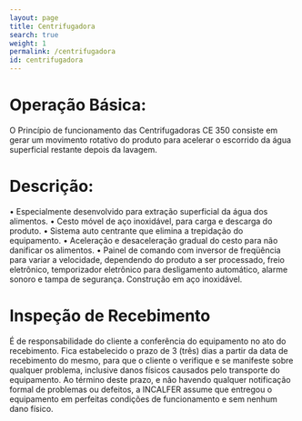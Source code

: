 ```yaml
---
layout: page
title: Centrifugadora
search: true
weight: 1
permalink: /centrifugadora
id: centrifugadora
---
```


# Operação Básica: 
O Princípio de funcionamento das Centrifugadoras CE 350 consiste em gerar
um movimento rotativo do produto para acelerar o escorrido da água superficial
restante depois da lavagem. 

# Descrição:
• Especialmente desenvolvido para extração superficial da água dos alimentos.
• Cesto móvel de aço inoxidável, para carga e descarga do produto.
• Sistema auto centrante que elimina a trepidação do equipamento.
• Aceleração e desaceleração gradual do cesto para não danificar os alimentos.
• Painel de comando com inversor de freqüência para variar a velocidade,
dependendo do produto a ser processado, freio eletrônico, temporizador
eletrônico para desligamento automático, alarme sonoro e tampa de segurança.
Construção em aço inoxidável.

# Inspeção de Recebimento
É de responsabilidade do cliente a conferência do equipamento no ato do recebimento. Fica estabelecido o
prazo de 3 (três) dias a partir da data de recebimento do mesmo, para que o cliente o verifique e se
manifeste sobre qualquer problema, inclusive danos físicos causados pelo transporte do equipamento. Ao
término deste prazo, e não havendo qualquer notificação formal de problemas ou defeitos, a INCALFER
assume que entregou o equipamento em perfeitas condições de funcionamento e sem nenhum dano físico.